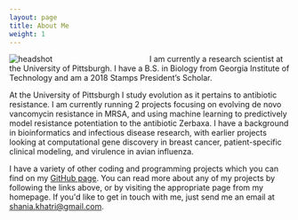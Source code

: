 ```yaml
---
layout: page
title: About Me
weight: 1
---
```


<div style="float: left; padding-right: 5%; width: 45%">
<img src="{{ site.baseurl }}public/images/headshot.png" alt="headshot"/>
</div>

I am currently a research scientist at the University of Pittsburgh. I have a B.S. in Biology from Georgia Institute of Technology and am a 2018 Stamps President’s Scholar.

At the University of Pittsburgh I study evolution as it pertains to antibiotic resistance. I am currently running 2 projects focusing on evolving de novo vancomycin resistance in MRSA, and using machine learning to predictively model resistance potentiation to the antibiotic Zerbaxa. I have a background in bioinformatics and infectious disease research, with earlier projects looking at computational gene discovery in breast cancer, patient-specific clinical modeling, and virulence in avian influenza.

I have a variety of other coding and programming projects which you can find on my [GitHub page](https://github.com/ShaniaKhatri). You can read more about any of my projects by following the links above, or by visiting the appropriate page from my homepage. If you'd like to get in touch with me, just send me an email at [shania.khatri@gmail.com](mailto:shania.khatri@gmail.com).
